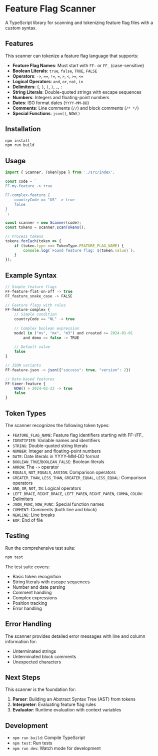 # Feature Flag Scanner

A TypeScript library for scanning and tokenizing feature flag files with a custom syntax.

## Features

This scanner can tokenize a feature flag language that supports:

- **Feature Flag Names**: Must start with `FF-` or `FF_` (case-sensitive)
- **Boolean Literals**: `true`, `false`, `TRUE`, `FALSE`
- **Operators**: `->`, `==`, `!=`, `=`, `>`, `<`, `>=`, `<=`
- **Logical Operators**: `and`, `or`, `not`, `in`
- **Delimiters**: `{`, `}`, `(`, `)`, `,`, `:`
- **String Literals**: Double-quoted strings with escape sequences
- **Numbers**: Integers and floating-point numbers
- **Dates**: ISO format dates (`YYYY-MM-DD`)
- **Comments**: Line comments (`//`) and block comments (`/* */`)
- **Special Functions**: `json()`, `NOW()`

## Installation

```bash
npm install
npm run build
```

## Usage

```typescript
import { Scanner, TokenType } from './src/index';

const code = `
FF-my-feature -> true

FF-complex-feature {
    countryCode == "US" -> true
    false
}
`;

const scanner = new Scanner(code);
const tokens = scanner.scanTokens();

// Process tokens
tokens.forEach(token => {
    if (token.type === TokenType.FEATURE_FLAG_NAME) {
        console.log(`Found feature flag: ${token.value}`);
    }
});
```

## Example Syntax

```typescript
// Simple feature flags
FF-feature-flat-on-off -> true
FF_feature_snake_case -> FALSE

// Feature flags with rules
FF-feature-complex {
    // Simple condition
    countryCode == "NL" -> true
    
    // Complex boolean expression
    model in ("ms", "mx", "m3") and created >= 2024-01-01 
        and demo == false -> TRUE
    
    // Default value
    false
}

// JSON variants
FF-feature-json -> json({"success": true, "version": 2})

// Date-based features
FF-timer-feature {
    NOW() > 2024-02-22 -> true
    false
}
```

## Token Types

The scanner recognizes the following token types:

- `FEATURE_FLAG_NAME`: Feature flag identifiers starting with FF-/FF_
- `IDENTIFIER`: Variable names and identifiers
- `STRING`: Double-quoted string literals
- `NUMBER`: Integer and floating-point numbers
- `DATE`: Date literals in YYYY-MM-DD format
- `BOOLEAN_TRUE`/`BOOLEAN_FALSE`: Boolean literals
- `ARROW`: The `->` operator
- `EQUALS`, `NOT_EQUALS`, `ASSIGN`: Comparison operators
- `GREATER_THAN`, `LESS_THAN`, `GREATER_EQUAL`, `LESS_EQUAL`: Comparison operators
- `AND`, `OR`, `NOT`, `IN`: Logical operators
- `LEFT_BRACE`, `RIGHT_BRACE`, `LEFT_PAREN`, `RIGHT_PAREN`, `COMMA`, `COLON`: Delimiters
- `JSON_FUNC`, `NOW_FUNC`: Special function names
- `COMMENT`: Comments (both line and block)
- `NEWLINE`: Line breaks
- `EOF`: End of file

## Testing

Run the comprehensive test suite:

```bash
npm test
```

The test suite covers:
- Basic token recognition
- String literals with escape sequences
- Number and date parsing
- Comment handling
- Complex expressions
- Position tracking
- Error handling

## Error Handling

The scanner provides detailed error messages with line and column information for:
- Unterminated strings
- Unterminated block comments
- Unexpected characters

## Next Steps

This scanner is the foundation for:
1. **Parser**: Building an Abstract Syntax Tree (AST) from tokens
2. **Interpreter**: Evaluating feature flag rules
3. **Evaluator**: Runtime evaluation with context variables

## Development

- `npm run build`: Compile TypeScript
- `npm test`: Run tests
- `npm run dev`: Watch mode for development
